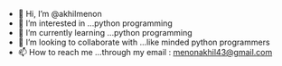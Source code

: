 - 👋 Hi, I’m @akhilmenon
- 👀 I’m interested in ...python programming
- 🌱 I’m currently learning ...python programming 
- 💞️ I’m looking to collaborate with ...like minded python programmers 
- 📫 How to reach me ...through my email : menonakhil43@gmail.com

<!---
akhilme/akhilme is a ✨ special ✨ repository because its `README.md` (this file) appears on your GitHub profile.
You can click the Preview link to take a look at your changes.
--->
